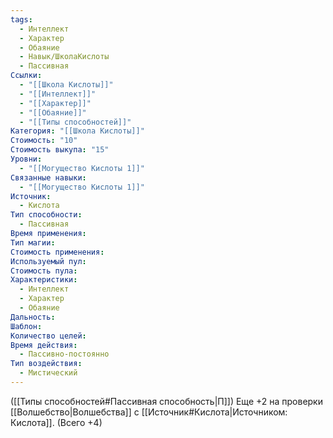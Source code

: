 ```yaml
---
tags:
  - Интеллект
  - Характер
  - Обаяние
  - Навык/ШколаКислоты
  - Пассивная
Ссылки:
  - "[[Школа Кислоты]]"
  - "[[Интеллект]]"
  - "[[Характер]]"
  - "[[Обаяние]]"
  - "[[Типы способностей]]"
Категория: "[[Школа Кислоты]]"
Стоимость: "10"
Стоимость выкупа: "15"
Уровни:
  - "[[Могущество Кислоты 1]]"
Связанные навыки:
  - "[[Могущество Кислоты 1]]"
Источник:
  - Кислота
Тип способности:
  - Пассивная
Время применения: 
Тип магии: 
Стоимость применения: 
Используемый пул: 
Стоимость пула: 
Характеристики:
  - Интеллект
  - Характер
  - Обаяние
Дальность: 
Шаблон: 
Количество целей: 
Время действия:
  - Пассивно-постоянно
Тип воздействия:
  - Мистический
---
```

([[Типы способностей#Пассивная способность|П]]) Еще +2 на проверки [[Волшебство|Волшебства]] с [[Источник#Кислота|Источником: Кислота]]. (Всего +4)